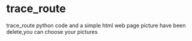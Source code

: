 # trace_route
trace_route python code and a simple html web page
picture have been delete,you can choose your pictures
